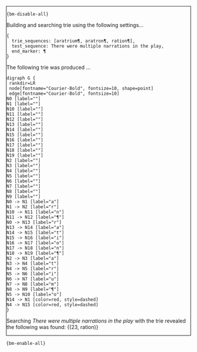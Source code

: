 <div style="border:1px solid black;">

`{bm-disable-all}`

Building and searching trie using the following settings...

```
{
  trie_sequences: [aratrium¶, aratron¶, ration¶],
  test_sequence: There were multiple narrations in the play,
  end_marker: ¶
}

```


The following trie was produced ...

```{dot}
digraph G {
 rankdir=LR
 node[fontname="Courier-Bold", fontsize=10, shape=point]
 edge[fontname="Courier-Bold", fontsize=10]
N0 [label=""]
N1 [label=""]
N10 [label=""]
N11 [label=""]
N12 [label=""]
N13 [label=""]
N14 [label=""]
N15 [label=""]
N16 [label=""]
N17 [label=""]
N18 [label=""]
N19 [label=""]
N2 [label=""]
N3 [label=""]
N4 [label=""]
N5 [label=""]
N6 [label=""]
N7 [label=""]
N8 [label=""]
N9 [label=""]
N0 -> N1 [label="a"]
N1 -> N2 [label="r"]
N10 -> N11 [label="n"]
N11 -> N12 [label="¶"]
N0 -> N13 [label="r"]
N13 -> N14 [label="a"]
N14 -> N15 [label="t"]
N15 -> N16 [label="i"]
N16 -> N17 [label="o"]
N17 -> N18 [label="n"]
N18 -> N19 [label="¶"]
N2 -> N3 [label="a"]
N3 -> N4 [label="t"]
N4 -> N5 [label="r"]
N5 -> N6 [label="i"]
N6 -> N7 [label="u"]
N7 -> N8 [label="m"]
N8 -> N9 [label="¶"]
N5 -> N10 [label="o"]
N14 -> N1 [color=red, style=dashed]
N4 -> N15 [color=red, style=dashed]
}
```


Searching *There were multiple narrations in the play* with the trie revealed the following was found: {(23, ration)}
</div>

`{bm-enable-all}`

